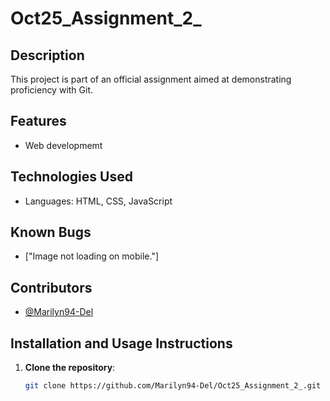 # Oct25_Assignment_2_


## Description
This project is part of an official assignment aimed at demonstrating proficiency with Git.

## Features
- Web developmemt


## Technologies Used
- Languages: HTML, CSS, JavaScript


## Known Bugs
- ["Image not loading on mobile."]


## Contributors
- [@Marilyn94-Del](https://github.com/Marilyn94-Del)

## Installation and Usage Instructions
1. **Clone the repository**:
   ```bash
   git clone https://github.com/Marilyn94-Del/Oct25_Assignment_2_.git
